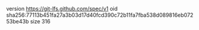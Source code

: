 version https://git-lfs.github.com/spec/v1
oid sha256:77113b451fa27a3b03d17d40fcd390c72b11fa7fba538d089816eb07253be43b
size 316
